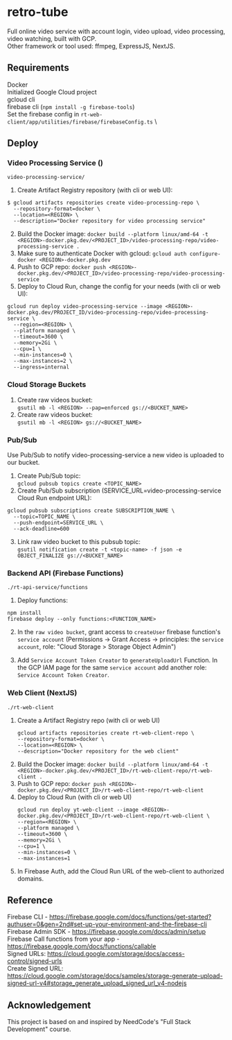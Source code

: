 # retro-tube
Full online video service with account login, video upload, video processing, video watching, built with GCP. \
Other framework or tool used: ffmpeg, ExpressJS, NextJS.

## Requirements
Docker \
Initialized Google Cloud project \
gcloud cli \
firebase cli (`npm install -g firebase-tools`)\
Set the firebase config in `rt-web-client/app/utilities/firebase/firebaseConfig.ts` \

## Deploy
### Video Processing Service ()
`video-processing-service/`
1. Create Artifact Registry repository (with cli or web UI): 
```
$ gcloud artifacts repositories create video-processing-repo \
  --repository-format=docker \
  --location=<REGION> \
  --description="Docker repository for video processing service"
```
2. Build the Docker image:  `docker build --platform linux/amd-64 -t <REGION>-docker.pkg.dev/<PROJECT_ID>/video-processing-repo/video-processing-service .`
3. Make sure to authenticate Docker with gcloud: `gcloud auth configure-docker <REGION>-docker.pkg.dev`
4. Push to GCP repo: `docker push <REGION>-docker.pkg.dev/<PROJECT_ID>/video-processing-repo/video-processing-service`
5. Deploy to Cloud Run, change the config for your needs (with cli or web UI):
```
gcloud run deploy video-processing-service --image <REGION>-docker.pkg.dev/PROJECT_ID/video-processing-repo/video-processing-service \
  --region=<REGION> \
  --platform managed \
  --timeout=3600 \
  --memory=2Gi \
  --cpu=1 \
  --min-instances=0 \
  --max-instances=2 \
  --ingress=internal

```
### Cloud Storage Buckets
1. Create raw videos bucket: \
`gsutil mb -l <REGION> --pap=enforced gs://<BUCKET_NAME>`
2. Create raw videos bucket: \
`gsutil mb -l <REGION> gs://<BUCKET_NAME>`

### Pub/Sub
Use Pub/Sub to notify video-processing-service a new video is uploaded to our bucket.
1. Create Pub/Sub topic: \
`gcloud pubsub topics create <TOPIC_NAME>`
2. Create Pub/Sub subscription (SERVICE_URL=video-processing-service Cloud Run endpoint URL):
```
gcloud pubsub subscriptions create SUBSCRIPTION_NAME \
  --topic=TOPIC_NAME \
  --push-endpoint=SERVICE_URL \
  --ack-deadline=600
```
3. Link raw video bucket to this pubsub topic: \
`gsutil notification create -t <topic-name> -f json -e OBJECT_FINALIZE gs://<BUCKET_NAME>`

### Backend API (Firebase Functions)
`./rt-api-service/functions`
1. Deploy functions:
```
npm install
firebase deploy --only functions:<FUNCTION_NAME>
```
2. In the `raw video bucket`, grant access to `createUser` firebase function's `service account` (Permissions -> Grant Access -> principles: the `service account`, role: "Cloud Storage > Storage Object Admin")

3. Add `Service Account Token Creator` to `generateUploadUrl` Function. In the GCP IAM page for the same `service account` add another role: `Service Account Token Creator`.

### Web Client (NextJS)
`./rt-web-client`
1. Create a Artifact Registry repo (with cli or web UI)
    ```
    gcloud artifacts repositories create rt-web-client-repo \
    --repository-format=docker \
    --location=<REGION> \
    --description="Docker repository for the web client"
    ```
2. Build the Docker image:  `docker build --platform linux/amd-64 -t <REGION>-docker.pkg.dev/<PROJECT_ID>/rt-web-client-repo/rt-web-client .`
3. Push to GCP repo: `docker push <REGION>-docker.pkg.dev/<PROJECT_ID>/rt-web-client-repo/rt-web-client`
4. Deploy to Cloud Run (with cli or web UI)
    ```
    gcloud run deploy yt-web-client --image <REGION>-docker.pkg.dev/<PROJECT_ID>/rt-web-client-repo/rt-web-client \
    --region=<REGION> \
    --platform managed \
    --timeout=3600 \
    --memory=2Gi \
    --cpu=1 \
    --min-instances=0 \
    --max-instances=1
    ```
5. In Firebase Auth, add the Cloud Run URL of the web-client to authorized domains.

## Reference
Firebase CLI - https://firebase.google.com/docs/functions/get-started?authuser=0&gen=2nd#set-up-your-environment-and-the-firebase-cli \
Firebase Admin SDK - https://firebase.google.com/docs/admin/setup \
Firebase Call functions from your app - https://firebase.google.com/docs/functions/callable \
Signed URLs: https://cloud.google.com/storage/docs/access-control/signed-urls \
Create Signed URL: https://cloud.google.com/storage/docs/samples/storage-generate-upload-signed-url-v4#storage_generate_upload_signed_url_v4-nodejs

## Acknowledgement
This project is based on and inspired by NeedCode's "Full Stack Development" course.

